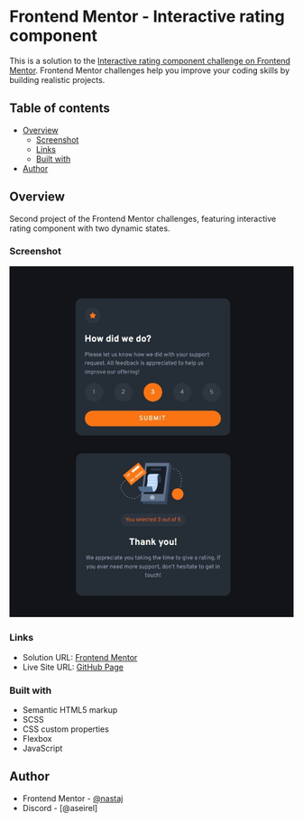 # Frontend Mentor -  Interactive rating component

This is a solution to the [Interactive rating component challenge on Frontend Mentor](https://www.frontendmentor.io/challenges/interactive-rating-component-koxpeBUmI). Frontend Mentor challenges help you improve your coding skills by building realistic projects.

## Table of contents

- [Overview](#overview)
  - [Screenshot](#screenshot)
  - [Links](#links)
  - [Built with](#built-with)
- [Author](#author)

## Overview

Second project of the Frontend Mentor challenges, featuring interactive rating component with two dynamic states.

### Screenshot

![](./screenshot.jpg)

### Links

- Solution URL: [Frontend Mentor](https://www.frontendmentor.io/solutions/interactive-rating-component-using-sassscss-and-flexbox-mLW937-wO1)
- Live Site URL: [GitHub Page](https://nastaj.github.io/interactive-rating-component/)

### Built with

- Semantic HTML5 markup
- SCSS
- CSS custom properties
- Flexbox
- JavaScript

## Author

- Frontend Mentor - [@nastaj](https://www.frontendmentor.io/profile/nastaj)
- Discord - [@aseirel]
